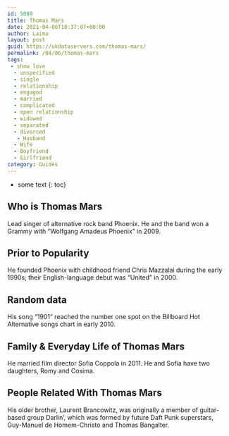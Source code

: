 ```yaml
---
id: 5080
title: Thomas Mars
date: 2021-04-06T18:37:07+00:00
author: Laima
layout: post
guid: https://ukdataservers.com/thomas-mars/
permalink: /04/06/thomas-mars
tags:
 - show love
  - unspecified
  - single
  - relationship
  - engaged
  - married
  - complicated
  - open relationship
  - widowed
  - separated
  - divorced
   - Husband
  - Wife
  - Boyfriend
  - Girlfriend
category: Guides
---
```


* some text
{: toc}


## Who is Thomas Mars
                  
                  
                  
Lead singer of alternative rock band Phoenix. He and the band won a Grammy with &#8220;Wolfgang Amadeus Phoenix&#8221; in 2009.
                  
              
            
              
            
                
                
                
## Prior to Popularity
                  
                  
                  
He founded Phoenix with childhood friend Chris Mazzalai during the early 1990s; their English-language debut was &#8220;United&#8221; in 2000.
                  
              
            
              
            
                
                
                
## Random data
                  
                  
                  
His song &#8220;1901&#8221; reached the number one spot on the Billboard Hot Alternative songs chart in early 2010.
                  
              
            
              
            
                
                
                
## Family & Everyday Life of Thomas Mars
                  
                  
                  
He married film director Sofia Coppola in 2011. He and Sofia have two daughters, Romy and Cosima.
                  
              
            
              
            
                
                
                
## People Related With Thomas Mars
                  
                  
                  
His older brother, Laurent Brancowitz, was originally a member of guitar-based group Darlin&#8217;, which was formed by future Daft Punk superstars, Guy-Manuel de Homem-Christo and Thomas Bangalter.
                  
              
            
              
            
                
              
            
              
              
            
            
              
            
          
          
          